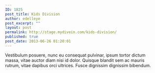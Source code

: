 ```yaml
---
ID: 1825
post_title: Kids Division
author: edelleye
post_excerpt: ""
layout: post
permalink: http://stage.mydivein.com/kids-division/
published: true
post_date: 2013-06-26 01:20:01
---
```

Vestibulum posuere, nunc eu consequat pulvinar, ipsum tortor dictum massa, vitae auctor diam nisi id dolor. Quisque blandit sem ac mauris rutrum, vitae dapibus orci ultrices. Fusce dignissim dignissim bibendum.
